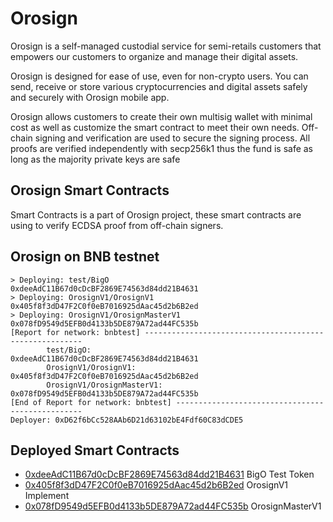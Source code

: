 # Orosign

Orosign is a self-managed custodial service for semi-retails customers that empowers our customers to organize and manage their digital assets.

Orosign is designed for ease of use, even for non-crypto users. You can send, receive or store various cryptocurrencies and digital assets safely and securely with Orosign mobile app.

Orosign allows customers to create their own multisig wallet with minimal cost as well as customize the smart contract to meet their own needs. Off-chain signing and verification are used to secure the signing process. All proofs are verified independently with secp256k1 thus the fund is safe as long as the majority private keys are safe

## Orosign Smart Contracts

Smart Contracts is a part of Orosign project, these smart contracts are using to verify ECDSA proof from off-chain signers.

## Orosign on BNB testnet

```text
> Deploying: test/BigO                            0xdeeAdC11B67d0cDcBF2869E74563d84dd21B4631
> Deploying: OrosignV1/OrosignV1                  0x405f8f3dD47F2C0f0eB7016925dAac45d2b6B2ed
> Deploying: OrosignV1/OrosignMasterV1            0x078fD9549d5EFB0d4133b5DE879A72ad44FC535b
[Report for network: bnbtest] --------------------------------------------------------
        test/BigO:                                       0xdeeAdC11B67d0cDcBF2869E74563d84dd21B4631
        OrosignV1/OrosignV1:                             0x405f8f3dD47F2C0f0eB7016925dAac45d2b6B2ed
        OrosignV1/OrosignMasterV1:                       0x078fD9549d5EFB0d4133b5DE879A72ad44FC535b
[End of Report for network: bnbtest] -------------------------------------------------
Deployer: 0xD62f6bCc528AAb6D21d63102bE4Fdf60C83dCDE5
```

## Deployed Smart Contracts

- [0xdeeAdC11B67d0cDcBF2869E74563d84dd21B4631](https://testnet.bscscan.com/address/0xdeeadc11b67d0cdcbf2869e74563d84dd21b4631#code) BigO Test Token
- [0x405f8f3dD47F2C0f0eB7016925dAac45d2b6B2ed](https://testnet.bscscan.com/address/0x405f8f3dD47F2C0f0eB7016925dAac45d2b6B2ed#code) OrosignV1 Implement
- [0x078fD9549d5EFB0d4133b5DE879A72ad44FC535b](https://testnet.bscscan.com/address/0x078fD9549d5EFB0d4133b5DE879A72ad44FC535b#code) OrosignMasterV1
